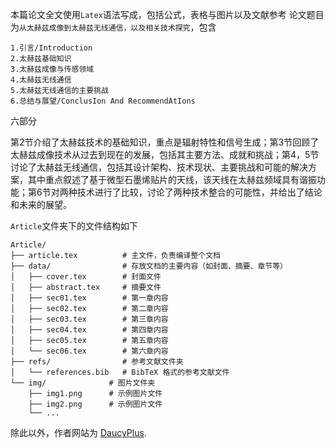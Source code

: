 本篇论文全文使用`Latex`语法写成，包括公式，表格与图片以及文献参考
论文题目为`从太赫兹成像到太赫兹无线通信，以及相关技术探究`，包含
```
1.引言/Introduction
2.太赫兹基础知识
3.太赫兹成像与传感领域
4.太赫兹无线通信
5.太赫兹无线通信的主要挑战
6.总结与展望/ConclusIon And RecommendAtIons
```
六部分

第2节介绍了太赫兹技术的基础知识，重点是辐射特性和信号生成；第3节回顾了太赫兹成像技术从过去到现在的发展，包括其主要方法、成就和挑战；第4，5节讨论了太赫兹无线通信，包括其设计架构、技术现状、主要挑战和可能的解决方案，其中重点叙述了基于微型石墨烯贴片的天线，该天线在太赫兹频域具有谐振功能；第6节对两种技术进行了比较，讨论了两种技术整合的可能性，并给出了结论和未来的展望。

`Article`文件夹下的文件结构如下
```
Article/
├── article.tex          # 主文件，负责编译整个文档
├── data/                # 存放文档的主要内容（如封面、摘要、章节等）
│   ├── cover.tex        # 封面文件
│   ├── abstract.tex     # 摘要文件
│   ├── sec01.tex        # 第一章内容
│   ├── sec02.tex        # 第二章内容
│   ├── sec03.tex        # 第三章内容
│   ├── sec04.tex        # 第四章内容
│   ├── sec05.tex        # 第五章内容
│   └── sec06.tex        # 第六章内容
├── refs/                # 参考文献文件夹
│   └── references.bib   # BibTeX 格式的参考文献文件
└── img/              # 图片文件夹
    ├── img1.png      # 示例图片文件
    ├── img2.png      # 示例图片文件
    └── ...
```

除此以外，作者网站为 [DaucyPlus](https://daucyplus.com).
